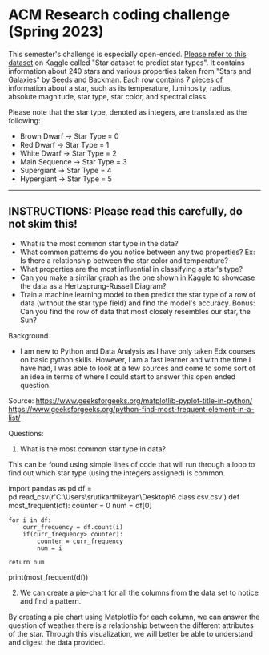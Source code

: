 # ACM Research coding challenge (Spring 2023)

This semester's challenge is especially open-ended. [Please refer to this dataset](https://www.kaggle.com/datasets/deepu1109/star-dataset) on Kaggle called "Star dataset to predict star types".  It contains information about 240 stars and various properties taken from "Stars and Galaxies" by Seeds and Backman. Each row contains 7 pieces of information about a star, such as its temperature, luminosity, radius, absolute magnitude, star type, star color, and spectral class.

Please note that the star type, denoted as integers, are translated as the following:
- Brown Dwarf -> Star Type = 0
- Red Dwarf -> Star Type = 1
- White Dwarf -> Star Type = 2
- Main Sequence -> Star Type = 3
- Supergiant -> Star Type = 4
- Hypergiant -> Star Type = 5

---

## INSTRUCTIONS: Please read this carefully, do not skim this!

- What is the most common star type in the data?
- What common patterns do you notice between any two properties? Ex: Is there a relationship between the star color and temperature?
- What properties are the most influential in classifying a star's type?
- Can you make a similar graph as the one shown in Kaggle to showcase the data as a Hertzsprung-Russell Diagram?
- Train a machine learning model to then predict the star type of a row of data (without the star type field) and find the model's accuracy.
Bonus: Can you find the row of data that most closely resembles our star, the Sun?



Background

- I am new to Python and Data Analysis as I have only taken Edx courses on basic python skills. However, I am a fast learner and with the time I have had, I was able to look at a few sources and come to some sort of an idea in terms of where I could start to answer this open ended question. 

Source: 
https://www.geeksforgeeks.org/matplotlib-pyplot-title-in-python/
https://www.geeksforgeeks.org/python-find-most-frequent-element-in-a-list/

Questions:

1. What is the most common star type in data?

This can be found using simple lines of code that will run through a loop to find out which star type (using the integers assigned) is common. 

import pandas as pd
df = pd.read_csv(r'C:\Users\srutikarthikeyan\Desktop\6 class csv.csv')
def most_frequent(df):
    counter = 0
    num = df[0]
     
    for i in df:
        curr_frequency = df.count(i)
        if(curr_frequency> counter):
            counter = curr_frequency
            num = i
 
    return num
 
print(most_frequent(df))

2. We can create a pie-chart for all the columns from the data set to notice and find a pattern. 

By creating a pie chart using Matplotlib for each column, we can answer the question of weather there is a relationship between the different attributes of the star. Through this visualization, we will better be able to understand and digest the data provided. 
